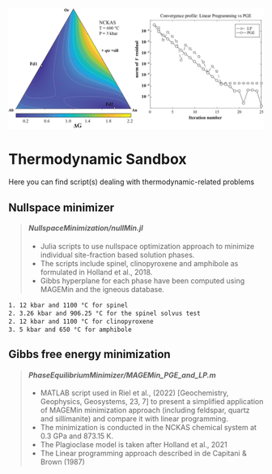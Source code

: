 <img src="./pics/Figure_LP_vs_PGE.png" alt="drawing" width="640" alt="centered image"/>

# Thermodynamic Sandbox

Here you can find script(s) dealing with thermodynamic-related problems

## Nullspace minimizer

> #### *NullspaceMinimization/nullMin.jl*
>
> - Julia scripts to use nullspace optimization approach to minimize individual site-fraction based solution phases.
> - The scripts include spinel, clinopyroxene and amphibole as formulated in Holland et al., 2018.
> - Gibbs hyperplane for each phase have been computed using MAGEMin and the igneous database.

    1. 12 kbar and 1100 °C for spinel
    2. 3.26 kbar and 906.25 °C for the spinel solvus test
    2. 12 kbar and 1100 °C for clinopyroxene
    3. 5 kbar and 650 °C for amphibole


## Gibbs free energy minimization

> #### *PhaseEquilibriumMinimizer/MAGEMin_PGE_and_LP.m*
>
> - MATLAB script used in Riel et al., (2022) [Geochemistry, Geophysics, Geosystems, 23, 7] to present a simplified application of MAGEMin minimization approach (including feldspar, quartz and sillimanite) and compare it with linear programming. 
> - The minimization is conducted in the NCKAS chemical system at 0.3 GPa and 873.15 K.
> - The Plagioclase model is taken after Holland et al., 2021
> - The Linear programming approach described in de Capitani & Brown (1987)

